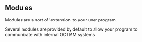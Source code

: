 ## Modules

Modules are a sort of 'extension' to your user program.

Several modules are provided by default to allow your program to communicate with 
internal OCTMM systems.
